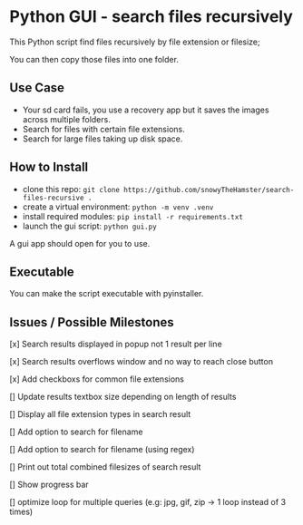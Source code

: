 # Python GUI - search files recursively

This Python script find files recursively by file extension or filesize;

You can then copy those files into one folder.

## Use Case

- Your sd card fails, you use a recovery app but it saves the images across multiple folders.
- Search for files with certain file extensions.
- Search for large files taking up disk space.

## How to Install

- clone this repo: `git clone https://github.com/snowyTheHamster/search-files-recursive .`
- create a virtual environment: `python -m venv .venv`
- install required modules: `pip install -r requirements.txt`
- launch the gui script: `python gui.py`

A gui app should open for you to use.

## Executable

You can make the script executable with pyinstaller.


## Issues / Possible Milestones

[x] Search results displayed in popup not 1 result per line

[x] Search results overflows window and no way to reach close button

[x] Add checkboxs for common file extensions

[] Update results textbox size depending on length of results

[] Display all file extension types in search result

[] Add option to search for filename

[] Add option to search for filename (using regex)

[] Print out total combined filesizes of search result

[] Show progress bar

[] optimize loop for multiple queries (e.g: jpg, gif, zip -> 1 loop instead of 3 times)